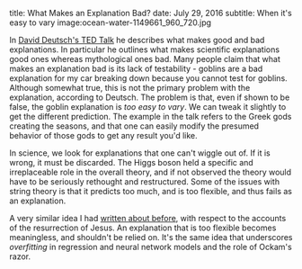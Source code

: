 title: What Makes an Explanation Bad?
date: July 29, 2016
subtitle: When it's easy to vary
image:ocean-water-1149661_960_720.jpg

In [David Deutsch's TED Talk](https://www.ted.com/talks/david_deutsch_a_new_way_to_explain_explanation) he describes what makes good and bad explanations.  In particular he outlines what makes scientific explanations good ones whereas mythological ones bad.  Many people claim that what makes an explanation bad is its lack of testability - goblins are a bad explanation for my car breaking down because you cannot test for goblins.  Although somewhat true, this is not the primary problem with the explanation, according to Deutsch.  The problem is that, even if shown to be false, the goblin explanation is *too easy to vary*.  We can tweak it slightly to get the different prediction.  The example in the talk refers to the Greek gods creating the seasons, and that one can easily modify the presumed behavior of those gods to get any result you'd like.  

In science, we look for explanations that one can't wiggle out of.  If it is wrong, it must be discarded.  The Higgs boson held a specific and irreplaceable role in the overall theory, and if not observed the theory would have to be seriously rethought and restructured.  Some of the issues with string theory is that it predicts too much, and is too flexible, and thus fails as an explanation.  

A very similar idea I had [written about before](http://bblais.github.io/resurrection-linear-regression-and-the-art-of-harmonization.html), with respect to the accounts of the resurrection of Jesus.  An explanation that is too flexible becomes meaningless, and shouldn't be relied on.  It's the same idea that underscores *overfitting* in regression and neural network models and the role of Ockam's razor.